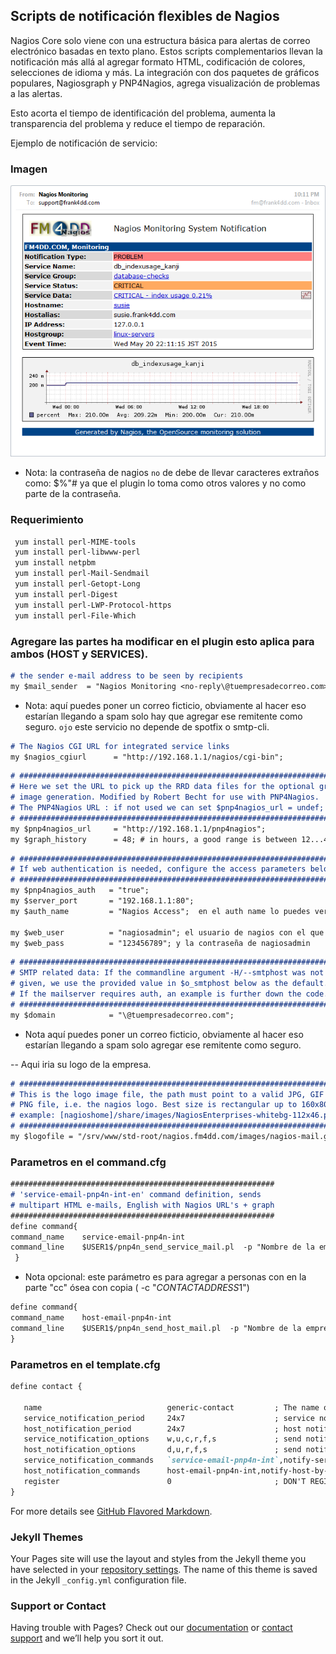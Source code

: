 ## Scripts de notificación flexibles de Nagios


Nagios Core solo viene con una estructura básica para alertas de correo electrónico basadas en texto plano. Estos scripts complementarios llevan la notificación más allá al agregar formato HTML, codificación de colores, selecciones de idioma y más. La integración con dos paquetes de gráficos populares, Nagiosgraph y PNP4Nagios, agrega visualización de problemas a las alertas.

Esto acorta el tiempo de identificación del problema, aumenta la transparencia del problema y reduce el tiempo de reparación.

Ejemplo de notificación de servicio:

### Imagen

![Ejemplo](/images/ejemplo.png)

- Nota: la contraseña de nagios `no` de debe de llevar caracteres extraños como: $%"# ya que el plugin lo toma como otros valores y no como parte de la contraseña.

### Requerimiento

```markdown
 yum install perl-MIME-tools
 yum install perl-libwww-perl
 yum install netpbm
 yum install perl-Mail-Sendmail
 yum install perl-Getopt-Long
 yum install perl-Digest
 yum install perl-LWP-Protocol-https
 yum install perl-File-Which
```

### Agregare las partes ha modificar en el plugin esto aplica para ambos (HOST y SERVICES).

```markdown
# the sender e-mail address to be seen by recipients
my $mail_sender  = "Nagios Monitoring <no-reply\@tuempresadecorreo.com>";
```
- Nota: aquí puedes poner un correo ficticio, obviamente al hacer eso estarían llegando a spam solo hay que agregar ese remitente como seguro.
`ojo` este servicio no depende de spotfix o smtp-cli.

```markdown
# The Nagios CGI URL for integrated service links
my $nagios_cgiurl      = "http://192.168.1.1/nagios/cgi-bin";
```

```markdown
# ########################################################################
# Here we set the URL to pick up the RRD data files for the optional graph
# image generation. Modified by Robert Becht for use with PNP4Nagios.
# The PNP4Nagios URL : if not used we can set $pnp4nagios_url = undef;
# ########################################################################
my $pnp4nagios_url     = "http://192.168.1.1/pnp4nagios";
my $graph_history      = 48; # in hours, a good range is between 12...48
``` 

```markdown
# ########################################################################
# If web authentication is needed, configure the access parameters below:
# ########################################################################
my $pnp4nagios_auth   = "true";
my $server_port       = "192.168.1.1:80";
my $auth_name         = "Nagios Access";  en el auth name lo puedes ver en cat/etc/httpd/conf.d/pnp4nagios.conf (AuthName "Nagios Access")

my $web_user          = "nagiosadmin"; el usuario de nagios con el que accedes a la web
my $web_pass          = "123456789"; y la contraseña de nagiosadmin
```  


```markdown
# ########################################################################
# SMTP related data: If the commandline argument -H/--smtphost was not
# given, we use the provided value in $o_smtphost below as the default.
# If the mailserver requires auth, an example is further down the code.
# ########################################################################
my $domain            = "\@tuempresadecorreo.com";
```

- Nota aquí puedes poner un correo ficticio, obviamente al hacer eso estarían llegando a spam solo agregar ese remitente como seguro.


-- Aqui iria su logo de la empresa.

```markdown
# ########################################################################
# This is the logo image file, the path must point to a valid JPG, GIF or
# PNG file, i.e. the nagios logo. Best size is rectangular up to 160x80px.
# example: [nagioshome]/share/images/NagiosEnterprises-whitebg-112x46.png
# ########################################################################
my $logofile = "/srv/www/std-root/nagios.fm4dd.com/images/nagios-mail.gif";
```

### Parametros en el command.cfg

```markdown
###########################################################
# 'service-email-pnp4n-int-en' command definition, sends
# multipart HTML e-mails, English with Nagios URL's + graph
###########################################################
define command{
command_name    service-email-pnp4n-int
command_line    $USER1$/pnp4n_send_service_mail.pl  -p "Nombre de la empresa, o lo que quieras poner."  -r "$CONTACTEMAIL$"  -c "$CONTACTADDRESS1$" -f graph -u -l es  
 }
```
- Nota opcional: este parámetro es para agregar a personas con en la parte "cc" ósea con copia ( -c "$CONTACTADDRESS1$")

 ```markdown
define command{
command_name    host-email-pnp4n-int
command_line    $USER1$/pnp4n_send_host_mail.pl  -p "Nombre de la empresa, o lo que quieras poner."  -r "$CONTACTEMAIL$"  -c "$CONTACTADDRESS1$" -f graph -u -l es 
}
```


### Parametros en el template.cfg


 ```markdown
define contact {

    name                            generic-contact         ; The name of this contact template
    service_notification_period     24x7                    ; service notifications can be sent anytime
    host_notification_period        24x7                    ; host notifications can be sent anytime
    service_notification_options    w,u,c,r,f,s             ; send notifications for all service states, flapping events, and scheduled downtime events
    host_notification_options       d,u,r,f,s               ; send notifications for all host states, flapping events, and scheduled downtime events
    service_notification_commands   `service-email-pnp4n-int`,notify-service-by-telegram  ; send service notifications via email
    host_notification_commands      host-email-pnp4n-int,notify-host-by-telegram ; send host notifications via email
    register                        0                       ; DON'T REGISTER THIS DEFINITION - ITS NOT A REAL CONTACT, JUST A TEMPLATE!
}
```

For more details see [GitHub Flavored Markdown](https://guides.github.com/features/mastering-markdown/).

### Jekyll Themes

Your Pages site will use the layout and styles from the Jekyll theme you have selected in your [repository settings](https://github.com/sistemmsn/nagios-notification/settings). The name of this theme is saved in the Jekyll `_config.yml` configuration file.

### Support or Contact



Having trouble with Pages? Check out our [documentation](nagios.fm4dd.com) or [contact support](https://github.com/contact) and we’ll help you sort it out.
